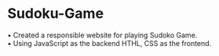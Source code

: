 # Sudoku-Game
• Created a responsible website for playing Sudoko Game.<br>
• Using JavaScript as the backend HTHL, CSS as the frontend.

